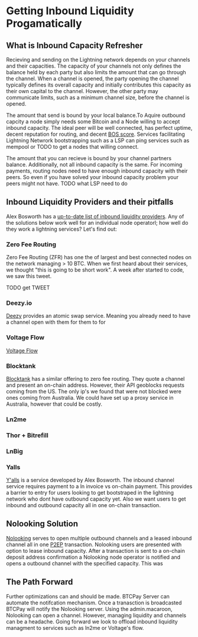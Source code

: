 # Getting Inbound Liquidity Progamatically
## What is Inbound Capacity Refresher
Recieving and sending on the Lightning network depends on your channels and their capacities. The capacity of your channels not only defines the balance held by each party but also limits the amount that can go through the channel. When a channel is opened, the party opening the channel typically defines its overall capacity and initially contributes this capacity as their own capital to the channel. However, the other party may communicate limits, such as a minimum channel size, before the channel is opened.

The amount that send is bound by your local balance.To Aquire outbound capcity a node simply needs some Bitcoin and a Node willing to accept inbound capacity. The ideal peer will be well connected, has perfect uptime, decent 
reputation for routing, and decent [BOS score](https://fulmo.org/bos-score.html). Services facilitating Lightning Netwrork bootstrapping such as a LSP can ping services such as mempool or TODO to get a nodes that willing connect. 

The amount that you can recieve is bound by your channel partners balance. Additionally, not all inbound capacity is the same. For incoming payments, routing nodes need to have enough inbound capacity with their peers. So even if you have solved your inbound capacity problem your peers might not have. TODO what LSP need to do 

## Inbound Liquidity Providers and their pitfalls

Alex Bosworth has a [up-to-date list of inbound liquidity providers](https://docs.lightning.engineering/the-lightning-network/liquidity/how-to-get-inbound-capacity-on-the-lightning-network). Any of the solutions below work well for an individual node operatorl; how well do they work a lightning services? Let's find out: 

### Zero Fee Routing
Zero Fee Routing (ZFR) has one the of largest and best connected nodes on the network managing > 10 BTC. When we first heard about their services, we thought "this is going to be short work". A week after started to code, we saw this tweet.

TODO get TWEET

### Deezy.io

[Deezy](https://deezy.io) provides an atomic swap service. Meaning you already need to have a channel open with them for them to for 

### Voltage Flow

[Voltage Flow]()

### Blocktank

[Blocktank](https://blocktank.to/) has a similar offering to zero fee routing. They quote a channel and present an on-chain address. However, their API geoblocks requests coming from the US. The only ip's we found that were not blocked were ones coming from Australia. We could have set up a proxy service in Australia, however that could be costly.

### Ln2me

### Thor + Bitrefill

### LnBig

### Yalls

[Y'alls](https://yalls.org/about) is a service developed by Alex Bosworth. The inbound channel service requires payment to a ln invoice vs on-chain payment. This provides a barrier to entry for users looking to get bootstraped in the lightning network who dont have outbound capacity yet. Also we want users to get inbound and outbound capacity all in one on-chain transaction.  


## Nolooking Solution

[Nolooking](https://nolooking.chaincase.app/) serves to open multiple outbound channels and a leased inbound channel all in one [P2EP](https://blog.blockstream.com/en-improving-privacy-using-pay-to-endpoint/) transaction. Nolooking users are presented with option to lease inbound capacity. After a transaction is sent to a on-chain deposit address confirmation a Nolooking node operator is notified and opens a outbound channel with the specified capacity. This was

## The Path Forward
Further optimizations can and should be made. BTCPay Server can automate the notifcation mechanism. Once a tranasction is broadcasted BTCPay will notify the Nolooking server. Using the admin.macaroon, Nolooking can open a channel. However, managing liquidity and channels can be a headache. Going forward we look to offload inbound liquidity managment to services such as ln2me or Voltage's flow.   
